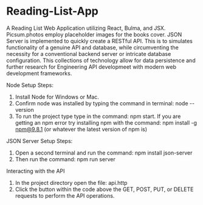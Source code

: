 # Reading-List-App
A Reading List Web Application utilizing React, Bulma, and JSX. Picsum.photos employ placeholder
images for the books cover. JSON Server is implemented to quickly create a RESTful API. This is to simulates
functionality of a genuine API and database, while circumventing the necessity for a conventional backend server 
or intricate database configuration. This collections of technology allow for data persistence and further 
research for Engineering API developmeet with modern web development frameworks.

Node Setup Steps:
1. Install Node for Windows or Mac.
2. Confirm node was installed by typing the command in terminal: node --version
3. To run the project type type in the command: npm start. If you are getting an npm error try installing npm with the command: npm install -g npm@9.8.1 (or whatever the latest version of npm is)

JSON Server Setup Steps:
1. Open a second terminal and run the command: npm install json-server
2. Then run the command: npm run server

Interacting with the API
1. In the project directory open the file: api.http
2. Click the button within the code above the GET, POST, PUT, or DELETE requests to perform the API operations.
   

